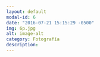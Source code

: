 ```yaml
---
layout: default
modal-id: 6
date: "2016-07-21 15:15:29 -0500"
img: 6p.jpg
alt: image-alt
category: Fotografía
description:
---
```


